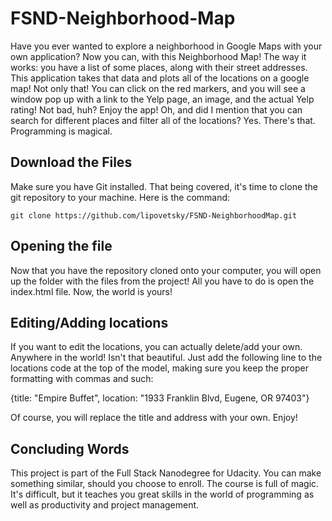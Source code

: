 # FSND-Neighborhood-Map

Have you ever wanted to explore a neighborhood in Google Maps with your own application?
Now you can, with this Neighborhood Map! The way it works: you have a list of some places,
along with their street addresses. This application takes that data and plots all of the
locations on a google map! Not only that! You can click on the red markers, and you will
see a window pop up with a link to the Yelp page, an image, and the actual Yelp rating!
Not bad, huh? Enjoy the app! Oh, and did I mention that you can search for different places
and filter all of the locations? Yes. There's that. Programming is magical.

## Download the Files

Make sure you have Git installed. That being covered, it's time to clone the
git repository to your machine. Here is the command:

`git clone https://github.com/lipovetsky/FSND-NeighborhoodMap.git`


## Opening the file

Now that you have the repository cloned onto your computer, you will open up the
folder with the files from the project! All you have to do is open the index.html
file. Now, the world is yours!

## Editing/Adding locations

If you want to edit the locations, you can actually delete/add your own. Anywhere
in the world! Isn't that beautiful. Just add the following line to the locations
code at the top of the model, making sure you keep the proper formatting
with commas and such:

{title: "Empire Buffet", location: "1933 Franklin Blvd, Eugene, OR 97403"}

Of course, you will replace the title and address with your own. Enjoy!

## Concluding Words

This project is part of the Full Stack Nanodegree for Udacity. You can make
something similar, should you choose to enroll. The course is full of magic.
It's difficult, but it teaches you great skills in the world of programming as
well as productivity and project management.
